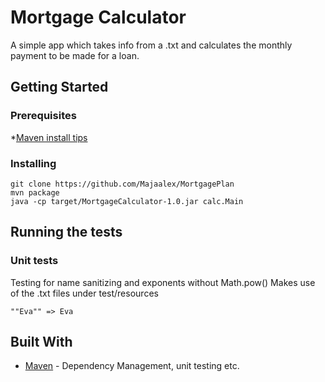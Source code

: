 # Mortgage Calculator

A simple app which takes info from a .txt and calculates the monthly payment to be made for a loan.

## Getting Started

### Prerequisites

*[Maven install tips](https://maven.apache.org/install.html)

### Installing

```
git clone https://github.com/Majaalex/MortgagePlan
mvn package
java -cp target/MortgageCalculator-1.0.jar calc.Main
```

## Running the tests

### Unit tests

Testing for name sanitizing and exponents without Math.pow()
Makes use of the .txt files under test/resources

```
""Eva"" => Eva

```


## Built With

* [Maven](https://maven.apache.org/) - Dependency Management, unit testing etc.

